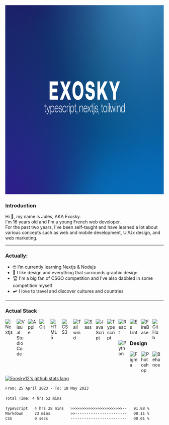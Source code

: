 <img style='width: 100vw; height: 600px' src='./githubwallpaper.png'>

### Introduction

Hi 👋, my name is Jules, AKA Exosky.<br>
I'm 16 years old and I'm a young French web developer.<br>
For the past two years, I've been self-taught and have learned a lot about various concepts such as web and mobile development, Ui/Ux design, and web marketing.

<hr />

### Actually:

- 🤓 I’m currently learning Nextjs & Nodejs
- 🎨 I like design and everything that surrounds graphic design
- 🏆 I'm a big fan of CSGO competition and I've also dabbled in some competition myself
- 🛩️ I love to travel and discover cultures and countries

<hr />

### Actual Stack

<img align="left" alt="Nextjs" width="26px" src="https://cdn.jsdelivr.net/gh/devicons/devicon/icons/nextjs/nextjs-original.svg" style="padding-right:10px;" />
<img align="left" alt="Visual Studio Code" width="26px" src="https://cdn.jsdelivr.net/gh/devicons/devicon/icons/vscode/vscode-original.svg" style="padding-right:10px;" />
<img align="left" alt="Apple" width="26px" src="https://cdn.jsdelivr.net/gh/devicons/devicon/icons/apple/apple-original.svg" style="padding-right:10px;" />
<img align="left" alt="Git" width="26px" src="https://cdn.jsdelivr.net/gh/devicons/devicon/icons/git/git-original.svg" style="padding-right:10px;" />
<img align="left" alt="HTML5" width="26px" src="https://cdn.jsdelivr.net/gh/devicons/devicon/icons/html5/html5-original.svg" style="padding-right:10px;" />
<img align="left" alt="CSS3" width="26px" src="https://cdn.jsdelivr.net/gh/devicons/devicon/icons/css3/css3-original.svg" style="padding-right:10px;" />
<img align="left" alt="Tailwind" width="26px" src="https://cdn.jsdelivr.net/gh/devicons/devicon/icons/tailwindcss/tailwindcss-plain.svg" style="padding-right:10px;" />
<img align="left" alt="Sass" width="26px" src="https://cdn.jsdelivr.net/gh/devicons/devicon/icons/sass/sass-original.svg" style="padding-right:10px;" />
<img align="left" alt="JavaScript" width="26px" src="https://cdn.jsdelivr.net/gh/devicons/devicon/icons/javascript/javascript-original.svg" style="padding-right:10px;" />
<img align="left" alt="Typescript" width="26px" src="https://cdn.jsdelivr.net/gh/devicons/devicon/icons/typescript/typescript-original.svg" style="padding-right:10px;" />
<img align="left" alt="React" width="26px" src="https://cdn.jsdelivr.net/gh/devicons/devicon/icons/react/react-original.svg" style="padding-right:10px;" />
<img align="left" alt="Es Lint" width="26px" src="https://cdn.jsdelivr.net/gh/devicons/devicon/icons/eslint/eslint-original.svg" style="padding-right:10px;" />
<img align="left" alt="FireBase" width="26px" src="https://cdn.jsdelivr.net/gh/devicons/devicon/icons/firebase/firebase-plain.svg" style="padding-right:10px;" />
<img align="left" alt="GitHub" width="26px" src="https://cdn.jsdelivr.net/gh/devicons/devicon/icons/github/github-original.svg" style="padding-right:10px;" />
<img align="left" alt="Python" width="26px" src="https://cdn.jsdelivr.net/gh/devicons/devicon/icons/python/python-original.svg" style="padding-right:10px;" />

<br>
<hr />

### Design

<img align="left" alt="Figma" width="26px" src="https://cdn.jsdelivr.net/gh/devicons/devicon/icons/figma/figma-original.svg" style="padding-right:10px;" />
<img align="left" alt="Photoshop" width="26px" src="https://cdn.jsdelivr.net/gh/devicons/devicon/icons/photoshop/photoshop-plain.svg" style="padding-right:10px;" />
<img align="left" alt="Behance" width="26px" src="https://cdn.jsdelivr.net/gh/devicons/devicon/icons/behance/behance-original.svg" style="padding-right:10px;" />

<br>
<hr />

<br>

[![Exosky12's github stats lang](https://github-readme-stats.vercel.app/api/top-langs/?username=Exosky12&show_icons=true&count_private=true&&bg_color=70,1C2A7B,1C669F&title_color=fff&text_color=fff&icon_color=fff&hide_border=true)](https://github.com/Exosky12/Exosky12)

<!--START_SECTION:waka-->

```text
From: 25 April 2023 - To: 18 May 2023

Total Time: 4 hrs 52 mins

TypeScript   4 hrs 28 mins   >>>>>>>>>>>>>>>>>>>>>>>--   91.88 %
Markdown     23 mins         >>-----------------------   08.11 %
CSS          0 secs          -------------------------   00.01 %
```

<!--END_SECTION:waka-->
